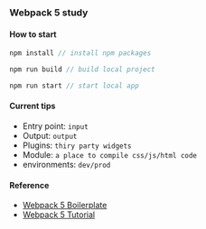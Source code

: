 ### Webpack 5 study

#### How to start
```js
npm install // install npm packages
```

```js
npm run build // build local project
```

```js
npm run start // start local app
```

#### Current tips
- Entry point: `input`
- Output: `output`
- Plugins: `thiry party widgets`
- Module: `a place to compile css/js/html code  `
- environments: `dev/prod`

#### Reference
- <a href="https://github.com/taniarascia/webpack-boilerplate" target="_blank">Webpack 5 Boilerplate</a>
- <a href="https://www.taniarascia.com/how-to-use-webpack/" target="_blank">Webpack 5 Tutorial</a>
